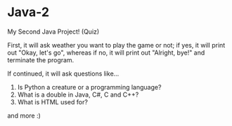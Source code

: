 # Java-2
My Second Java Project! (Quiz)

First, it will ask weather you want to play the game or not; if yes, it will print out "Okay, let's go", whereas if no, it will print out "Alright, bye!" and terminate the program. 

If continued, it will ask questions like...

1. Is Python a creature or a programming language?
2. What is a double in Java, C#, C and C++?
3. What is HTML used for?

and more :)
